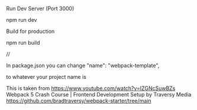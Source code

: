 Run Dev Server (Port 3000)

npm run dev

Build for production

npm run build

//

In package.json you can change
"name": "webpack-template",

to whatever your project name is

This is taken from
https://www.youtube.com/watch?v=IZGNcSuwBZs Webpack 5 Crash Course | Frontend Development Setup by Traversy Media
https://github.com/bradtraversy/webpack-starter/tree/main
